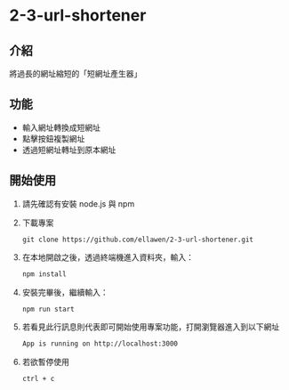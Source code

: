 # 2-3-url-shortener
## 介紹

將過長的網址縮短的「短網址產生器」

## 功能

- 輸入網址轉換成短網址
- 點擊按鈕複製網址
- 透過短網址轉址到原本網址

## 開始使用

1. 請先確認有安裝 node.js 與 npm
2. 下載專案
    ```
    git clone https://github.com/ellawen/2-3-url-shortener.git
    ```
3. 在本地開啟之後，透過終端機進入資料夾，輸入：

   ```bash
   npm install
   ```

4. 安裝完畢後，繼續輸入：

   ```bash
   npm run start
   ```

5. 若看見此行訊息則代表即可開始使用專案功能，打開瀏覽器進入到以下網址

   ```bash
   App is running on http://localhost:3000
   ```

6. 若欲暫停使用

   ```bash
   ctrl + c
   ```
